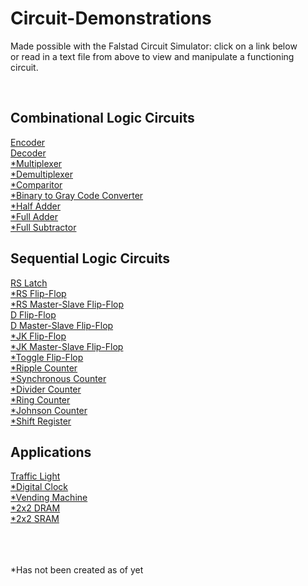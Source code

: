 <h1>Circuit-Demonstrations</h1>
<p>Made possible with the Falstad Circuit Simulator: click on a link below<br>
   or read in a text file from above to view and manipulate a functioning<br>
   circuit.
</p>
<br>
<h2>Combinational Logic Circuits</h2>
<a href="http://tinyurl.com/y7vej3ne">Encoder</a><br>
<a href="http://tinyurl.com/y92nldud">Decoder</a><br>
<a href="http://tinyurl.com/y92nldud">*Multiplexer</a><br>
<a href="http://tinyurl.com/y92nldud">*Demultiplexer</a><br>
<a href="http://tinyurl.com/y92nldud">*Comparitor</a><br>
<a href="http://tinyurl.com/y92nldud">*Binary to Gray Code Converter</a><br>
<a href="http://tinyurl.com/y92nldud">*Half Adder</a><br>
<a href="http://tinyurl.com/y92nldud">*Full Adder</a><br>
<a href="http://tinyurl.com/y92nldud">*Full Subtractor</a><br>
<h2>Sequential Logic Circuits</h2>
<a href="http://tinyurl.com/y7kt9vrk">RS Latch</a><br>
<a href="http://tinyurl.com/y7kt9vrk">*RS Flip-Flop</a><br>
<a href="http://tinyurl.com/y7kt9vrk">*RS Master-Slave Flip-Flop</a><br>
<a href="http://tinyurl.com/y9fwjvmf">D Flip-Flop</a></br>
<a href="http://tinyurl.com/yd848o2k">D Master-Slave Flip-Flop</a><br>
<a href="http://tinyurl.com/yd848o2k">*JK Flip-Flop</a><br>
<a href="http://tinyurl.com/yd848o2k">*JK Master-Slave Flip-Flop</a><br>
<a href="http://tinyurl.com/yd848o2k">*Toggle Flip-Flop</a><br>
<a href="http://tinyurl.com/yd848o2k">*Ripple Counter</a><br>
<a href="http://tinyurl.com/yd848o2k">*Synchronous Counter</a><br>
<a href="http://tinyurl.com/yd848o2k">*Divider Counter</a><br>
<a href="http://tinyurl.com/yd848o2k">*Ring Counter</a><br>
<a href="http://tinyurl.com/yd848o2k">*Johnson Counter</a><br>
<a href="http://tinyurl.com/yd848o2k">*Shift Register</a><br>

<h2>Applications</h2>
<a href="http://tinyurl.com/ycpxm6we">Traffic Light</a><br>
<a href="http://tinyurl.com/yd848o2k">*Digital Clock</a><br>
<a href="http://tinyurl.com/yd848o2k">*Vending Machine</a><br>
<a href="http://tinyurl.com/yd848o2k">*2x2 DRAM</a><br>
<a href="http://tinyurl.com/yd848o2k">*2x2 SRAM</a><br>
<br>
<br>
<br>
<p>
*Has not been created as of yet
</p>
